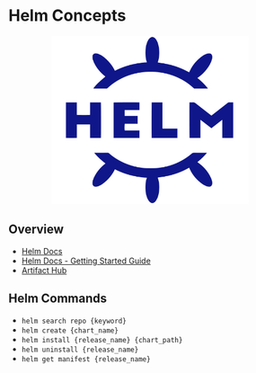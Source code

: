 # Helm Concepts

<p align="center">
    <img src="./imgs/helm_logo.png" width="350" height="300">
</p>

## Overview

* [Helm Docs](https://helm.sh/)
* [Helm Docs - Getting Started Guide](https://helm.sh/docs/chart_template_guide/getting_started/)
* [Artifact Hub](https://artifacthub.io/)

## Helm Commands

* ```helm search repo {keyword}```
* ```helm create {chart_name}```
* ```helm install {release_name} {chart_path}```
* ```helm uninstall {release_name}```
* ```helm get manifest {release_name}```